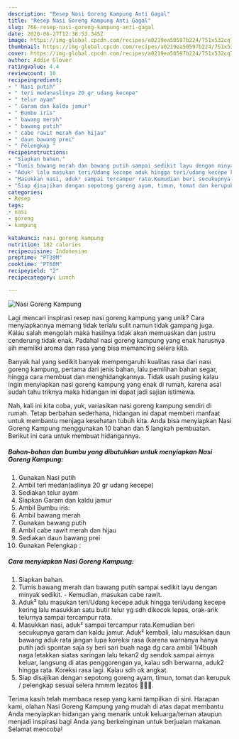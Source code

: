 ```yaml
---
description: "Resep Nasi Goreng Kampung Anti Gagal"
title: "Resep Nasi Goreng Kampung Anti Gagal"
slug: 766-resep-nasi-goreng-kampung-anti-gagal
date: 2020-06-27T12:38:53.345Z
image: https://img-global.cpcdn.com/recipes/a0219ea50597b224/751x532cq70/nasi-goreng-kampung-foto-resep-utama.jpg
thumbnail: https://img-global.cpcdn.com/recipes/a0219ea50597b224/751x532cq70/nasi-goreng-kampung-foto-resep-utama.jpg
cover: https://img-global.cpcdn.com/recipes/a0219ea50597b224/751x532cq70/nasi-goreng-kampung-foto-resep-utama.jpg
author: Addie Glover
ratingvalue: 4.4
reviewcount: 10
recipeingredient:
- " Nasi putih"
- " teri medanaslinya 20 gr udang kecepe"
- " telur ayam"
- " Garam dan kaldu jamur"
- " Bumbu iris"
- " bawang merah"
- " bawang putih"
- " cabe rawit merah dan hijau"
- " daun bawang prei"
- " Pelengkap "
recipeinstructions:
- "Siapkan bahan."
- "Tumis bawang merah dan bawang putih sampai sedikit layu dengan minyak sedikit. Kemudian, masukan cabe rawit."
- "Aduk² lalu masukan teri/Udang kecepe aduk hingga teri/udang kecepe kering lalu masukkan satu butir telur yg sdh dikocok lepas, orak-arik telurnya sampai tercampur rata."
- "Masukkan nasi, aduk² sampai tercampur rata.Kemudian beri secukupnya garam dan kaldu jamur. Aduk² kembali, lalu masukkan daun bawang aduk rata jangan lupa koreksi rasa (karena warnanya hanya putih jadi spontan saja sy beri sari buah naga dg cara ambil 1/4buah naga letakkan siatas saringan lalu tekan2 dg sendok sampai airnya keluar, langsung di atas penggorengan ya, kalau sdh berwarna, aduk2 hingga rata. Koreksi rasa lagi. Kalau sdh ok angkat."
- "Siap disajikan dengan sepotong goreng ayam, timun, tomat dan kerupuk / pelengkap sesuai selera hmmm lezatos 💖💖💖."
categories:
- Resep
tags:
- nasi
- goreng
- kampung

katakunci: nasi goreng kampung 
nutrition: 182 calories
recipecuisine: Indonesian
preptime: "PT39M"
cooktime: "PT60M"
recipeyield: "2"
recipecategory: Lunch

---
```



![Nasi Goreng Kampung](https://img-global.cpcdn.com/recipes/a0219ea50597b224/751x532cq70/nasi-goreng-kampung-foto-resep-utama.jpg)

Lagi mencari inspirasi resep nasi goreng kampung yang unik? Cara menyiapkannya memang tidak terlalu sulit namun tidak gampang juga. Kalau salah mengolah maka hasilnya tidak akan memuaskan dan justru cenderung tidak enak. Padahal nasi goreng kampung yang enak harusnya sih memiliki aroma dan rasa yang bisa memancing selera kita.

Banyak hal yang sedikit banyak mempengaruhi kualitas rasa dari nasi goreng kampung, pertama dari jenis bahan, lalu pemilihan bahan segar, hingga cara membuat dan menghidangkannya. Tidak usah pusing kalau ingin menyiapkan nasi goreng kampung yang enak di rumah, karena asal sudah tahu triknya maka hidangan ini dapat jadi sajian istimewa.




Nah, kali ini kita coba, yuk, variasikan nasi goreng kampung sendiri di rumah. Tetap berbahan sederhana, hidangan ini dapat memberi manfaat untuk membantu menjaga kesehatan tubuh kita. Anda bisa menyiapkan Nasi Goreng Kampung menggunakan 10 bahan dan 5 langkah pembuatan. Berikut ini cara untuk membuat hidangannya.

<!--inarticleads1-->

##### Bahan-bahan dan bumbu yang dibutuhkan untuk menyiapkan Nasi Goreng Kampung:

1. Gunakan  Nasi putih
1. Ambil  teri medan(aslinya 20 gr udang kecepe)
1. Sediakan  telur ayam
1. Siapkan  Garam dan kaldu jamur
1. Ambil  Bumbu iris:
1. Ambil  bawang merah
1. Gunakan  bawang putih
1. Ambil  cabe rawit merah dan hijau
1. Sediakan  daun bawang prei
1. Gunakan  Pelengkap :




<!--inarticleads2-->

##### Cara menyiapkan Nasi Goreng Kampung:

1. Siapkan bahan.
1. Tumis bawang merah dan bawang putih sampai sedikit layu dengan minyak sedikit. - Kemudian, masukan cabe rawit.
1. Aduk² lalu masukan teri/Udang kecepe aduk hingga teri/udang kecepe kering lalu masukkan satu butir telur yg sdh dikocok lepas, orak-arik telurnya sampai tercampur rata.
1. Masukkan nasi, aduk² sampai tercampur rata.Kemudian beri secukupnya garam dan kaldu jamur. Aduk² kembali, lalu masukkan daun bawang aduk rata jangan lupa koreksi rasa (karena warnanya hanya putih jadi spontan saja sy beri sari buah naga dg cara ambil 1/4buah naga letakkan siatas saringan lalu tekan2 dg sendok sampai airnya keluar, langsung di atas penggorengan ya, kalau sdh berwarna, aduk2 hingga rata. Koreksi rasa lagi. Kalau sdh ok angkat.
1. Siap disajikan dengan sepotong goreng ayam, timun, tomat dan kerupuk / pelengkap sesuai selera hmmm lezatos 💖💖💖.




Terima kasih telah membaca resep yang kami tampilkan di sini. Harapan kami, olahan Nasi Goreng Kampung yang mudah di atas dapat membantu Anda menyiapkan hidangan yang menarik untuk keluarga/teman ataupun menjadi inspirasi bagi Anda yang berkeinginan untuk berjualan makanan. Selamat mencoba!
